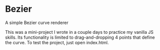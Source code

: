 # Bezier
 A simple Bezier curve renderer

This was a mini-project I wrote in a couple days to practice my vanilla JS skills.
Its functionality is limited to drag-and-dropping 4 points that define the curve.
To test the project, just open index.html.
